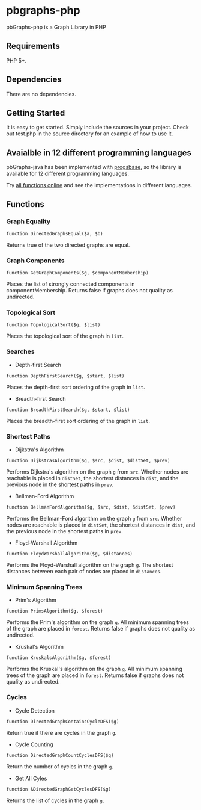 # pbgraphs-php
pbGraphs-php is a Graph Library in PHP

## Requirements
PHP 5+.

## Dependencies
There are no dependencies.

## Getting Started
It is easy to get started. Simply include the sources in your project. Check out test.php in the source directory for an example of how to use it.

## Avaialble in 12 different programming languages
pbGraphs-java has been implemented with [progsbase](https://www.progsbase.com), so the library is available for 12 different programming languages.

Try [all functions online](https://repo.progsbase.com/repoviewer/no.inductive.libraries/DirectedGraphs/0.1.14/) and see the implementations in different languages.

## Functions

### Graph Equality
```
function DirectedGraphsEqual($a, $b)
```

Returns true of the two directed graphs are equal.

### Graph Components
```
function GetGraphComponents($g, $componentMembership)
```

Places the list of strongly connected components in componentMembership. Returns false if graphs does not quality as undirected.

### Topological Sort
```
function TopologicalSort($g, $list)
```

Places the topological sort of the graph in `list`.

### Searches

* Depth-first Search
```
function DepthFirstSearch($g, $start, $list)
```

Places the depth-first sort ordering of the graph in `list`.

* Breadth-first Search
```
function BreadthFirstSearch($g, $start, $list)
```

Places the breadth-first sort ordering of the graph in `list`.

### Shortest Paths

* Dijkstra's Algorithm
```
function DijkstrasAlgorithm($g, $src, $dist, $distSet, $prev)
```

Performs Dijkstra's algorithm on the graph `g` from `src`. Whether nodes are reachable is placed in `distSet`, the shortest distances in `dist`, and the previous node in the shortest paths in `prev`.

* Bellman-Ford Algorithm
```
function BellmanFordAlgorithm($g, $src, $dist, $distSet, $prev)
```

Performs the Bellman-Ford algorithm on the graph `g` from `src`. Whether nodes are reachable is placed in `distSet`, the shortest distances in `dist`, and the previous node in the shortest paths in `prev`.


* Floyd-Warshall Algorithm
```
function FloydWarshallAlgorithm($g, $distances)
```

Performs the Floyd-Warshall algorithm on the graph `g`. The shortest distances between each pair of nodes are placed in `distances`.

### Minimum Spanning Trees

* Prim's Algorithm
```
function PrimsAlgorithm($g, $forest)
```

Performs the Prim's algorithm on the graph `g`. All minimum spanning trees of the graph are placed in `forest`. Returns false if graphs does not quality as undirected.


* Kruskal's Algorithm
```
function KruskalsAlgorithm($g, $forest)
```

Performs the Kruskal's algorithm on the graph `g`. All minimum spanning trees of the graph are placed in `forest`. Returns false if graphs does not quality as undirected.

### Cycles

* Cycle Detection
```
function DirectedGraphContainsCycleDFS($g)
```

Return true if there are cycles in the graph `g`.

* Cycle Counting
```
function DirectedGraphCountCyclesDFS($g)
```

Return the number of cycles in the graph `g`.

* Get All Cyles
```
function &DirectedGraphGetCyclesDFS($g)
```

Returns the list of cycles in the graph `g`.